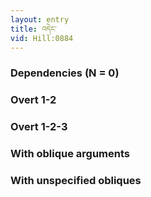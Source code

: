 ```yaml
---
layout: entry
title: འདེང་
vid: Hill:0884
---
```

### Dependencies (N = 0)


### Overt 1-2


### Overt 1-2-3


### With oblique arguments


### With unspecified obliques
